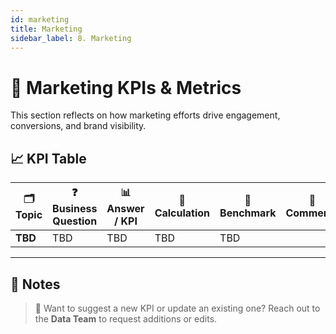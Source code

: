 ```yaml
---
id: marketing
title: Marketing
sidebar_label: 8. Marketing
---
```


# 📣 Marketing KPIs & Metrics

This section reflects on how marketing efforts drive engagement, conversions, and brand visibility.

## 📈 KPI Table

| 🗂️ Topic    | ❓ Business Question                        | 📊 Answer / KPI | 🧮 Calculation                   | 🎯 Benchmark | 💬 Comments |
| ----------- | ------------------------------------------- | --------------- | -------------------------------- | ------------ | ----------- |
| **TBD** | TBD | TBD      | TBD | TBD          |             |

---

## 📝 Notes


> 🔄 Want to suggest a new KPI or update an existing one? Reach out to the **Data Team** to request additions or edits.